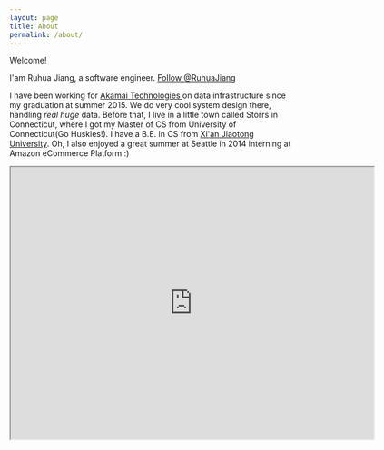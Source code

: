 ```yaml
---
layout: page
title: About
permalink: /about/
---
```

Welcome!  

I'am Ruhua Jiang, a software engineer. <a href="https://twitter.com/RuhuaJiang" class="twitter-follow-button" data-show-count="false">Follow @RuhuaJiang</a><script async src="//platform.twitter.com/widgets.js" charset="utf-8"></script>

I have been working for <a href="https://www.akamai.com/">Akamai Technologies </a>on data infrastructure since my graduation at summer 2015. We do very cool system design there, handling *real huge* data. Before that, I live in a little town called Storrs in Connecticut, where I got my Master of CS from University of Connecticut(Go Huskies!).   I have a B.E. in CS from  <a href="http://www.xjtu.edu.cn/"> Xi'an Jiaotong University</a>. Oh, I also enjoyed a great summer at Seattle in 2014 interning at Amazon eCommerce Platform :)

<iframe src="https://drive.google.com/file/d/0B-Sh9rn4x1k3MFJkZHJXa3YtQUU/preview" width="640" height="480"></iframe>
<!--Ha! I know you might be interested in how to get this pdf embeded, here is a tutorial http://vinhqdang.github.io/tutorial/2016/10/26/publishing-pdf-with-jekyll  -->
